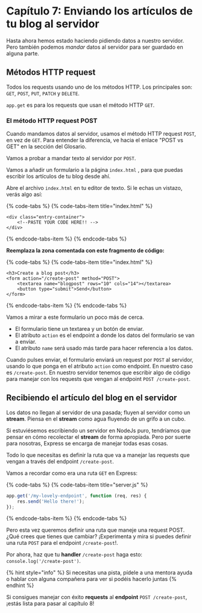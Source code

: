# Capítulo 7: Enviando los artículos de tu blog al servidor

Hasta ahora hemos estado haciendo pidiendo datos a nuestro servidor. Pero también podemos _mandar_ datos al servidor para ser guardado en alguna parte.

## Métodos HTTP request

Todos los requests usando uno de los métodos HTTP. Los principales son: `GET`, `POST`, `PUT`, `PATCH` y `DELETE`.

`app.get` es para los requests que usan el método HTTP `GET`.

### El método HTTP request POST

Cuando mandamos datos al servidor, usamos el método HTTP request `POST`, en vez de `GET`. Para entender la diferencia, ve hacia el enlace "POST vs GET" en la sección del Glosario.

Vamos a probar a mandar texto al servidor por `POST`.

Vamos a añadir un formulario a la página `index.html` , para que puedas escribir los artículos de tu blog desde ahí.

Abre el archivo `index.html` en tu editor de texto. Si le echas un vistazo, verás algo así:

{% code-tabs %}
{% code-tabs-item title="index.html" %}
```markup
<div class="entry-container">
    <!--PASTE YOUR CODE HERE!! -->
</div>
```
{% endcode-tabs-item %}
{% endcode-tabs %}

**Reemplaza la zona comentada con este fragmento de código:**

{% code-tabs %}
{% code-tabs-item title="index.html" %}
```markup
<h3>Create a blog post</h3>
<form action="/create-post" method="POST">
    <textarea name="blogpost" rows="10" cols="14"></textarea>
    <button type="submit">Send</button>
</form>
```
{% endcode-tabs-item %}
{% endcode-tabs %}

Vamos a mirar a este formulario un poco más de cerca.

* El formulario tiene un textarea y un botón de enviar.
* El atributo `action` es el endpoint a donde los datos del formulario se van a enviar.
* El atributo `name` será usado más tarde para hacer referencia a los datos.

Cuando pulses enviar, el formulario enviará un request por `POST` al servidor, usando lo que ponga en el atributo `action` como endpoint. En nuestro caso es `/create-post`. En nuestro servidor tenemos que escribir algo de código para manejar con los requests que vengan al endpoint `POST /create-post`. 

## Recibiendo el artículo del blog en el servidor

Los datos no llegan al servidor de una pasada; fluyen al servidor como un **stream**. Piensa en el **stream** como agua fluyendo de un grifo a un cubo.

Si estuviésemos escribiendo un servidor en NodeJs puro, tendríamos que pensar en cómo recolectar el **stream** de forma apropiada. Pero por suerte para nosotras, Express se encarga de manejar todas esas cosas. 

Todo lo que necesitas es definir la ruta que va a manejar las requests que vengan a través del endpoint `/create-post`.

Vamos a recordar como era una ruta `GET` en Express:

{% code-tabs %}
{% code-tabs-item title="server.js" %}
```javascript
app.get('/my-lovely-endpoint', function (req, res) {
    res.send('Hello there!');
});
```
{% endcode-tabs-item %}
{% endcode-tabs %}

Pero esta vez queremos definir una ruta que maneje una request POST. ¿Qué crees que tienes que cambiar? ¡Experimenta y mira si puedes definir una ruta `POST` para el endpoint `/create-post`!.

Por ahora, haz que tu **handler** `/create-post` haga esto: `console.log('/create-post')`.

{% hint style="info" %}
Si necesitas una pista, pídele a una mentora ayuda o hablar con alguna compañera para ver si podéis hacerlo juntas
{% endhint %}

Si consigues manejar con éxito **requests** al **endpoint** `POST /create-post`, ¡estás lista para pasar al capítulo 8!

